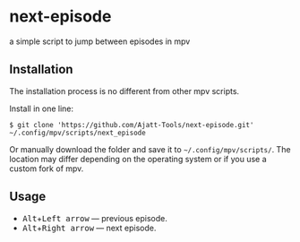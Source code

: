 # next-episode

a simple script to jump between episodes in mpv

## Installation

The installation process is no different from other mpv scripts.

Install in one line:

```
$ git clone 'https://github.com/Ajatt-Tools/next-episode.git' ~/.config/mpv/scripts/next_episode
```

Or manually download the folder and save it to `~/.config/mpv/scripts/`.
The location may differ depending on the operating system or if you use a custom fork of mpv.

## Usage

* <kbd>Alt</kbd>+<kbd>Left arrow</kbd> &mdash; previous episode.
* <kbd>Alt</kbd>+<kbd>Right arrow</kbd> &mdash; next episode.
